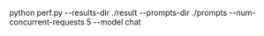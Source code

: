 
python perf.py --results-dir ./result  --prompts-dir ./prompts --num-concurrent-requests 5 --model chat